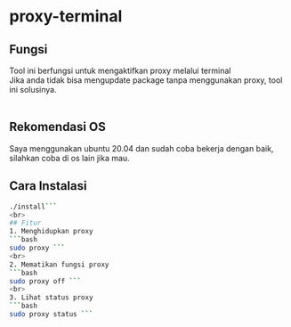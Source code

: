 # proxy-terminal
## Fungsi
Tool ini berfungsi untuk mengaktifkan proxy melalui terminal<br>
Jika anda tidak bisa mengupdate package tanpa menggunakan proxy, tool ini solusinya. <br>
<br>
## Rekomendasi OS
Saya menggunakan ubuntu 20.04 dan sudah coba bekerja dengan baik, silahkan coba di os lain jika mau.

## Cara Instalasi
```bash
./install```
<br>
## Fitur
1. Menghidupkan proxy
```bash
sudo proxy ```
<br>
2. Mematikan fungsi proxy
```bash
sudo proxy off ```
<br>
3. Lihat status proxy
```bash
sudo proxy status ```
